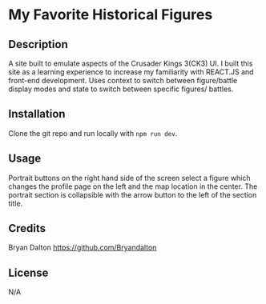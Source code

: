 # My Favorite Historical Figures

## Description

A site built to emulate aspects of the Crusader Kings 3(CK3) UI. I built this site as a learning experience to increase my familiarity with REACT.JS and front-end development. Uses context to switch between figure/battle display modes and state to switch between specific figures/ battles.

## Installation

Clone the git repo and run locally with ```npm run dev```.

## Usage

Portrait buttons on the right hand side of the screen select a figure which changes the profile page on the left and the map location in the center. The portrait section is collapsible with the arrow button to the left of the section title.

## Credits

Bryan Dalton https://github.com/Bryandalton

## License
N/A

